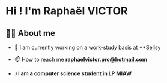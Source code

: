 # Hi ! I'm Raphaël VICTOR

## 🙋‍♂️ About me

- 🔭 I am currently working on a work-study basis at **[Sellsy](https://go.sellsy.com/)

- 📫 How to reach me **raphaelvictor.pro@hotmail.com**

- ⚡**I am a computer science student in LP MIAW**
